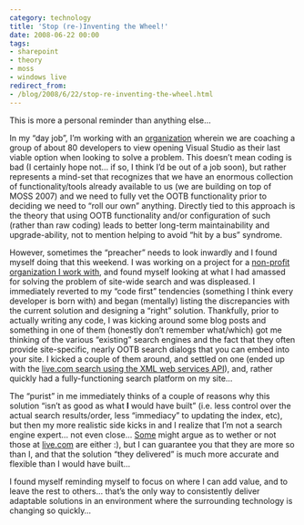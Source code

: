 ```yaml
---
category: technology
title: 'Stop (re-)Inventing the Wheel!'
date: 2008-06-22 00:00
tags:
- sharepoint
- theory
- moss
- windows live
redirect_from:
- /blog/2008/6/22/stop-re-inventing-the-wheel.html
---
```

This is more a personal reminder than anything else…

In my “day job”, I’m working with an [organization](http://ornl.gov/) wherein we are coaching a group of about 80 developers to view opening Visual Studio as their last viable option when looking to solve a problem. This doesn’t mean coding is bad (I certainly hope not… if so, I think I’d be out of a job soon), but rather represents a mind-set that recognizes that we have an enormous collection of functionality/tools already available to us (we are building on top of MOSS 2007) and we need to fully vet the OOTB functionality prior to deciding we need to “roll our own” anything. Directly tied to this approach is the theory that using OOTB functionality and/or configuration of such (rather than raw coding) leads to better long-term maintainability and upgrade-ability, not to mention helping to avoid “hit by a bus” syndrome.

However, sometimes the “preacher” needs to look inwardly and I found myself doing that this weekend. I was working on a project for a  [non-profit organization I work with](http://kids4truth.com/), and found myself looking at what I had amassed for solving the problem of site-wide search and was displeased. I immediately reverted to my “code first” tendencies (something I think every developer is born with) and began (mentally) listing the discrepancies with the current solution and designing a “right” solution. Thankfully, prior to actually writing any code, I was kicking around some blog posts and something in one of them (honestly don’t remember what/which) got me thinking of the various “existing” search engines and the fact that they often provide site-specific, nearly OOTB search dialogs that you can embed into your site. I kicked a couple of them around, and settled on one (ended up with the [live.com search using the XML web services API](http://dev.live.com/)), and, rather quickly had a fully-functioning search platform on my site…

The “purist” in me immediately thinks of a couple of reasons why this solution “isn’t as good as what __I__ would have built” (i.e. less control over the actual search results/order, less “immediacy” to updating the index, etc), but then my more realistic side kicks in and I realize that I’m not a search engine expert… not even close… [Some](http://google.com/) might argue as to wether or not those at [live.com](http://search.live.com/) are either :), but I can guarantee you that they are more so than I, and that the solution “they delivered” is much more accurate and flexible than I would have built…

I found myself reminding myself to focus on where I can add value, and to leave the rest to others… that’s the only way to consistently deliver adaptable solutions in an environment where the surrounding technology is changing so quickly…
